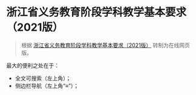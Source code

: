# 浙江省义务教育阶段学科教学基本要求（2021版）

> 根据 [浙江省义务教育阶段学科教学基本要求（2021版）](https://www.zjjys.org/wjtz/bswj/item/18957-2021) 转制为在线网页版。

最大的便利之处在于：

- 全文可搜索（左上角）；
- 侧边栏导航（左上角“≡”）；